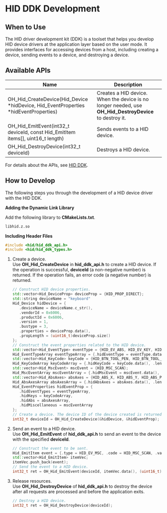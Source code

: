 # HID DDK Development

## When to Use

The HID driver development kit (DDK) is a toolset that helps you develop HID device drivers at the application layer based on the user mode. It provides interfaces for accessing devices from a host, including creating a device, sending events to a device, and destroying a device.

## Available APIs

| Name| Description|
| -------- | -------- |
| OH_Hid_CreateDevice(Hid_Device *hidDevice, Hid_EventProperties *hidEventProperties) | Creates a HID device. When the device is no longer needed, use **OH_Hid_DestroyDevice** to destroy it.|
| OH_Hid_EmitEvent(int32_t deviceId, const Hid_EmitItem items[], uint16_t length) | Sends events to a HID device.|
| OH_Hid_DestroyDevice(int32_t deviceId) | Destroys a HID device.|

For details about the APIs, see [HID DDK](../reference/apis-driverdevelopment-kit/_hid_ddk.md).

## How to Develop

The following steps you through the development of a HID device driver with the HID DDK.

**Adding the Dynamic Link Library**

Add the following library to **CMakeLists.txt**.
```txt
libhid.z.so
```

**Including Header Files**
```c++
#include <hid/hid_ddk_api.h>
#include <hid/hid_ddk_types.h>
```

1. Create a device.<br>Use **OH_Hid_CreateDevice** in **hid_ddk_api.h** to create a HID device. If the operation is successful, **deviceId** (a non-negative number) is returned. If the operation fails, an error code (a negative number) is returned.

    ```c++
   // Construct HID device properties.
   std::vector<Hid_DeviceProp> deviceProp = {HID_PROP_DIRECT};
   std::string deviceName = "keyboard"
   Hid_Device hidDevice = {
       .deviceName = deviceName.c_str(), 
       .vendorId = 0x6006, 
       .productId = 0x6006, 
       .version = 1, 
       .bustype = 3,
       .properties = deviceProp.data(),
       .propLength = (uint16_t)deviceProp.size()
   };
   // Construct the event properties related to the HID device.
   std::vector<Hid_EventType> eventType = {HID_EV_ABS, HID_EV_KEY, HID_EV_SYN, HID_EV_MSC};
   Hid_EventTypeArray eventTypeArray = {.hidEventType = eventType.data(), .length = (uint16_t)eventType.size()};
   std::vector<Hid_KeyCode> keyCode = {HID_BTN_TOOL_PEN, HID_BTN_TOOL_RUBBER, HID_BTN_TOUCH, HID_BTN_STYLUS, HID_BTN_RIGHT};
   Hid_KeyCodeArray keyCodeArray = {.hidKeyCode = keyCode.data(), .length = (uint16_t)keyCode.size()};
   std::vector<Hid_MscEvent> mscEvent = {HID_MSC_SCAN};
   Hid_MscEventArray mscEventArray = {.hidMscEvent = mscEvent.data(), .length = (uint16_t)mscEvent.size()};
   std::vector<Hid_AbsAxes> absAxes = {HID_ABS_X, HID_ABS_Y, HID_ABS_PRESSURE};
   Hid_AbsAxesArray absAxesArray = {.hidAbsAxes = absAxes.data(), .length = (uint16_t)absAxes.size()};
   Hid_EventProperties hidEventProp = {
       .hidEventTypes = eventTypeArray,
       .hidKeys = keyCodeArray,
       .hidAbs = absAxesArray,
       .hidMiscellaneous = mscEventArray
    };
    // Create a device. The device ID of the device created is returned.
    int32_t deviceId = OH_Hid_CreateDevice(&hidDevice, &hidEventProp);
    ```

2. Send an event to a HID device.<br>Use **OH_Hid_EmitEvent** of **hid_ddk_api.h** to send an event to the device with the specified **deviceId**.

    ```c++
    // Construct the event to be sent.
    Hid_EmitItem event = {.type = HID_EV_MSC, .code = HID_MSC_SCAN, .value = 0x000d0042};
    std::vector<Hid_EmitItem> itemVec;
    itemVec.push_back(event);
    // Send the event to a HID device.
    int32_t ret = OH_Hid_EmitEvent(deviceId, itemVec.data(), (uint16_t)itemVec.size());
    ```

3. Release resources.<br>Use **OH_Hid_DestroyDevice** of **hid_ddk_api.h** to destroy the device after all requests are processed and before the application exits.

    ```c++
    // Destroy a HID device.
    int32_t ret = OH_Hid_DestroyDevice(deviceId);
    ```
